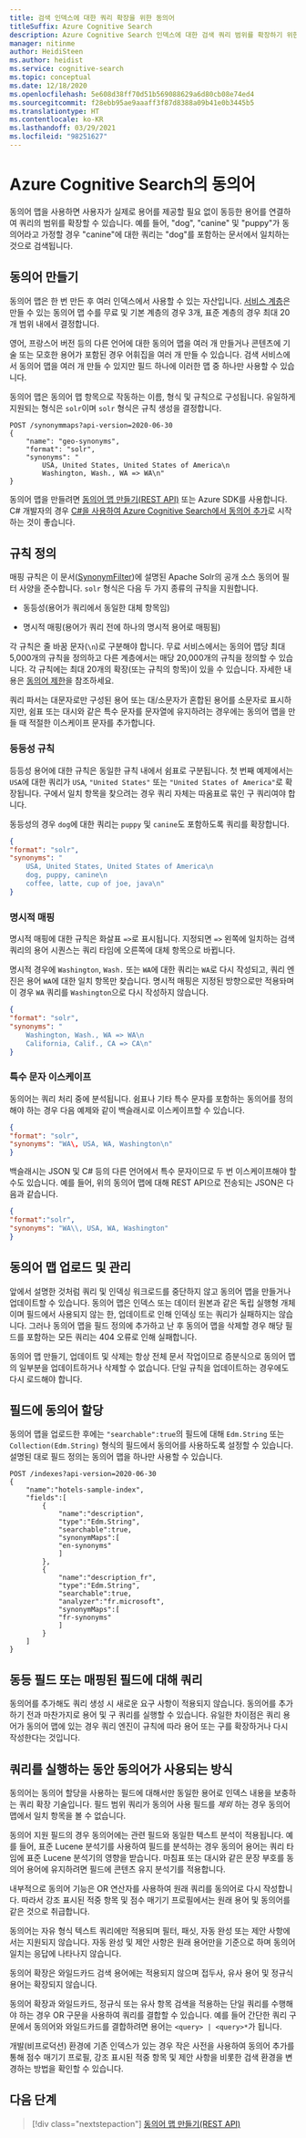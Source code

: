 ```yaml
---
title: 검색 인덱스에 대한 쿼리 확장을 위한 동의어
titleSuffix: Azure Cognitive Search
description: Azure Cognitive Search 인덱스에 대한 검색 쿼리 범위를 확장하기 위한 동의어 맵을 만듭니다. 범위는 목록으로 제공하는 동급 용어를 포함하도록 확장됩니다.
manager: nitinme
author: HeidiSteen
ms.author: heidist
ms.service: cognitive-search
ms.topic: conceptual
ms.date: 12/18/2020
ms.openlocfilehash: 5e608d38ff70d51b569088629a6d80cb08e74ed4
ms.sourcegitcommit: f28ebb95ae9aaaff3f87d8388a09b41e0b3445b5
ms.translationtype: HT
ms.contentlocale: ko-KR
ms.lasthandoff: 03/29/2021
ms.locfileid: "98251627"
---
```

# <a name="synonyms-in-azure-cognitive-search"></a>Azure Cognitive Search의 동의어

동의어 맵을 사용하면 사용자가 실제로 용어를 제공할 필요 없이 동등한 용어를 연결하여 쿼리의 범위를 확장할 수 있습니다. 예를 들어, "dog", "canine" 및 "puppy"가 동의어라고 가정할 경우 "canine"에 대한 쿼리는 "dog"를 포함하는 문서에서 일치하는 것으로 검색됩니다.

## <a name="create-synonyms"></a>동의어 만들기

동의어 맵은 한 번 만든 후 여러 인덱스에서 사용할 수 있는 자산입니다. [서비스 계층](search-limits-quotas-capacity.md#synonym-limits)은 만들 수 있는 동의어 맵 수를 무료 및 기본 계층의 경우 3개, 표준 계층의 경우 최대 20개 범위 내에서 결정합니다. 

영어, 프랑스어 버전 등의 다른 언어에 대한 동의어 맵을 여러 개 만들거나 콘텐츠에 기술 또는 모호한 용어가 포함된 경우 어휘집을 여러 개 만들 수 있습니다. 검색 서비스에서 동의어 맵을 여러 개 만들 수 있지만 필드 하나에 이러한 맵 중 하나만 사용할 수 있습니다.

동의어 맵은 동의어 맵 항목으로 작동하는 이름, 형식 및 규칙으로 구성됩니다. 유일하게 지원되는 형식은 `solr`이며 `solr` 형식은 규칙 생성을 결정합니다.

```http
POST /synonymmaps?api-version=2020-06-30
{
    "name": "geo-synonyms",
    "format": "solr",
    "synonyms": "
        USA, United States, United States of America\n
        Washington, Wash., WA => WA\n"
}
```

동의어 맵을 만들려면 [동의어 맵 만들기(REST API)](/rest/api/searchservice/create-synonym-map) 또는 Azure SDK를 사용합니다. C# 개발자의 경우 [C#을 사용하여 Azure Cognitive Search에서 동의어 추가](search-synonyms-tutorial-sdk.md)로 시작하는 것이 좋습니다.

## <a name="define-rules"></a>규칙 정의

매핑 규칙은 이 문서([SynonymFilter](https://cwiki.apache.org/confluence/display/solr/Filter+Descriptions#FilterDescriptions-SynonymFilter))에 설명된 Apache Solr의 공개 소스 동의어 필터 사양을 준수합니다. `solr` 형식은 다음 두 가지 종류의 규칙을 지원합니다.

+ 동등성(용어가 쿼리에서 동일한 대체 항목임)

+ 명시적 매핑(용어가 쿼리 전에 하나의 명시적 용어로 매핑됨)

각 규칙은 줄 바꿈 문자(`\n`)로 구분해야 합니다. 무료 서비스에서는 동의어 맵당 최대 5,000개의 규칙을 정의하고 다른 계층에서는 매당 20,000개의 규칙을 정의할 수 있습니다. 각 규칙에는 최대 20개의 확장(또는 규칙의 항목)이 있을 수 있습니다. 자세한 내용은 [동의어 제한](search-limits-quotas-capacity.md#synonym-limits)을 참조하세요.

쿼리 파서는 대문자로만 구성된 용어 또는 대/소문자가 혼합된 용어를 소문자로 표시하지만, 쉼표 또는 대시와 같은 특수 문자를 문자열에 유지하려는 경우에는 동의어 맵을 만들 때 적절한 이스케이프 문자를 추가합니다.

### <a name="equivalency-rules"></a>등등성 규칙

등등성 용어에 대한 규칙은 동일한 규칙 내에서 쉼표로 구분됩니다. 첫 번째 예제에서는 `USA`에 대한 쿼리가 `USA`, `"United States"` 또는 `"United States of America"`로 확장됩니다. 구에서 일치 항목을 찾으려는 경우 쿼리 자체는 따옴표로 묶인 구 쿼리여야 합니다.

동등성의 경우 `dog`에 대한 쿼리는 `puppy` 및 `canine`도 포함하도록 쿼리를 확장합니다.

```json
{
"format": "solr",
"synonyms": "
    USA, United States, United States of America\n
    dog, puppy, canine\n
    coffee, latte, cup of joe, java\n"
}
```

### <a name="explicit-mapping"></a>명시적 매핑

명시적 매핑에 대한 규칙은 화살표 `=>`로 표시됩니다. 지정되면 `=>` 왼쪽에 일치하는 검색 쿼리의 용어 시퀀스는 쿼리 타임에 오른쪽에 대체 항목으로 바뀝니다.

명시적 경우에 `Washington`, `Wash.` 또는 `WA`에 대한 쿼리는 `WA`로 다시 작성되고, 쿼리 엔진은 용어 `WA`에 대한 일치 항목만 찾습니다. 명시적 매핑은 지정된 방향으로만 적용돠며 이 경우 `WA` 쿼리를 `Washington`으로 다시 작성하지 않습니다.

```json
{
"format": "solr",
"synonyms": "
    Washington, Wash., WA => WA\n
    California, Calif., CA => CA\n"
}
```

### <a name="escaping-special-characters"></a>특수 문자 이스케이프

동의어는 쿼리 처리 중에 분석됩니다. 쉼표나 기타 특수 문자를 포함하는 동의어를 정의해야 하는 경우 다음 예제와 같이 백슬래시로 이스케이프할 수 있습니다.

```json
{
"format": "solr",
"synonyms": "WA\, USA, WA, Washington\n"
}
```

백슬래시는 JSON 및 C# 등의 다른 언어에서 특수 문자이므로 두 번 이스케이프해야 할 수도 있습니다. 예를 들어, 위의 동의어 맵에 대해 REST API으로 전송되는 JSON은 다음과 같습니다.

```json
{
"format":"solr",
"synonyms": "WA\\, USA, WA, Washington"
}
```

## <a name="upload-and-manage-synonym-maps"></a>동의어 맵 업로드 및 관리

앞에서 설명한 것처럼 쿼리 및 인덱싱 워크로드를 중단하지 않고 동의어 맵을 만들거나 업데이트할 수 있습니다. 동의어 맵은 인덱스 또는 데이터 원본과 같은 독립 실행형 개체이며 필드에서 사용되지 않는 한, 업데이트로 인해 인덱싱 또는 쿼리가 실패하지는 않습니다. 그러나 동의어 맵을 필드 정의에 추가하고 난 후 동의어 맵을 삭제할 경우 해당 필드를 포함하는 모든 쿼리는 404 오류로 인해 실패합니다.

동의어 맵 만들기, 업데이트 및 삭제는 항상 전체 문서 작업이므로 증분식으로 동의어 맵의 일부분을 업데이트하거나 삭제할 수 없습니다. 단일 규칙을 업데이트하는 경우에도 다시 로드해야 합니다.

## <a name="assign-synonyms-to-fields"></a>필드에 동의어 할당

동의어 맵을 업로드한 후에는 `"searchable":true`의 필드에 대해 `Edm.String` 또는 `Collection(Edm.String)` 형식의 필드에서 동의어를 사용하도록 설정할 수 있습니다. 설명된 대로 필드 정의는 동의어 맵을 하나만 사용할 수 있습니다.

```http
POST /indexes?api-version=2020-06-30
{
    "name":"hotels-sample-index",
    "fields":[
        {
            "name":"description",
            "type":"Edm.String",
            "searchable":true,
            "synonymMaps":[
            "en-synonyms"
            ]
        },
        {
            "name":"description_fr",
            "type":"Edm.String",
            "searchable":true,
            "analyzer":"fr.microsoft",
            "synonymMaps":[
            "fr-synonyms"
            ]
        }
    ]
}
```

## <a name="query-on-equivalent-or-mapped-fields"></a>동등 필드 또는 매핑된 필드에 대해 쿼리

동의어를 추가해도 쿼리 생성 시 새로운 요구 사항이 적용되지 않습니다. 동의어를 추가하기 전과 마찬가지로 용어 및 구 쿼리를 실행할 수 있습니다. 유일한 차이점은 쿼리 용어가 동의어 맵에 있는 경우 쿼리 엔진이 규칙에 따라 용어 또는 구를 확장하거나 다시 작성한다는 것입니다.

## <a name="how-synonyms-are-used-during-query-execution"></a>쿼리를 실행하는 동안 동의어가 사용되는 방식

동의어는 동의어 할당을 사용하는 필드에 대해서만 동일한 용어로 인덱스 내용을 보충하는 쿼리 확장 기술입니다. 필드 범위 쿼리가 동의어 사용 필드를 *제외* 하는 경우 동의어 맵에서 일치 항목을 볼 수 없습니다.

동의어 지원 필드의 경우 동의어에는 관련 필드와 동일한 텍스트 분석이 적용됩니다. 예를 들어, 표준 Lucene 분석기를 사용하여 필드를 분석하는 경우 동의어 용어는 쿼리 타임에 표준 Lucene 분석기의 영향을 받습니다. 마침표 또는 대시와 같은 문장 부호를 동의어 용어에 유지하려면 필드에 콘텐츠 유지 분석기를 적용합니다.

내부적으로 동의어 기능은 OR 연산자를 사용하여 원래 쿼리를 동의어로 다시 작성합니다. 따라서 강조 표시된 적중 항목 및 점수 매기기 프로필에서는 원래 용어 및 동의어를 같은 것으로 취급합니다.

동의어는 자유 형식 텍스트 쿼리에만 적용되며 필터, 패싯, 자동 완성 또는 제안 사항에서는 지원되지 않습니다. 자동 완성 및 제안 사항은 원래 용어만을 기준으로 하며 동의어 일치는 응답에 나타나지 않습니다.

동의어 확장은 와일드카드 검색 용어에는 적용되지 않으며 접두사, 유사 용어 및 정규식 용어는 확장되지 않습니다.

동의어 확장과 와일드카드, 정규식 또는 유사 항목 검색을 적용하는 단일 쿼리를 수행해야 하는 경우 OR 구문을 사용하여 쿼리를 결합할 수 있습니다. 예를 들어 간단한 쿼리 구문에서 동의어와 와일드카드를 결합하려면 용어는 `<query> | <query>*`가 됩니다.

개발(비프로덕션) 환경에 기존 인덱스가 있는 경우 작은 사전을 사용하여 동의어 추가를 통해 점수 매기기 프로필, 강조 표시된 적중 항목 및 제안 사항을 비롯한 검색 환경을 변경하는 방법을 확인할 수 있습니다.

## <a name="next-steps"></a>다음 단계

> [!div class="nextstepaction"]
> [동의어 맵 만들기(REST API)](/rest/api/searchservice/create-synonym-map)